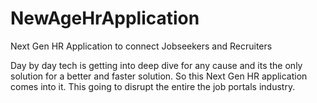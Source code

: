 # NewAgeHrApplication
Next Gen HR Application to connect Jobseekers and Recruiters 

Day by day tech is getting into deep dive for any cause and its the only solution for a better and faster solution.
So this Next Gen HR application comes into it. This going to disrupt the entire the job portals industry.
